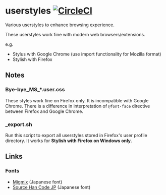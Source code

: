 userstyles [![CircleCI](https://circleci.com/gh/curipha/userstyles.svg?style=svg)](https://circleci.com/gh/curipha/userstyles)
==========
Various userstyles to enhance browsing experience.

These userstyles work fine with modern web browsers/extensions.

e.g.
- Stylus with Google Chrome (use import functionality for Mozilla format)
- Stylish with Firefox


Notes
-------------------------
### Bye-bye_MS_*.user.css
These styles work fine on Firefox only. It is incompatible with Google Chrome.
There is a difference in interpretation of `@font-face` directive between Firefox and Google Chrome.

### _export.sh
Run this script to export all userstyles stored in Firefox's user profile directory.
It works for **Stylish with Firefox on Windows only**.


Links
--------------------
### Fonts
- [Migmix](https://mix-mplus-ipa.osdn.jp/migmix/) (Japanese font)
- [Source Han Code JP](https://github.com/adobe-fonts/source-han-code-jp) (Japanese font)

